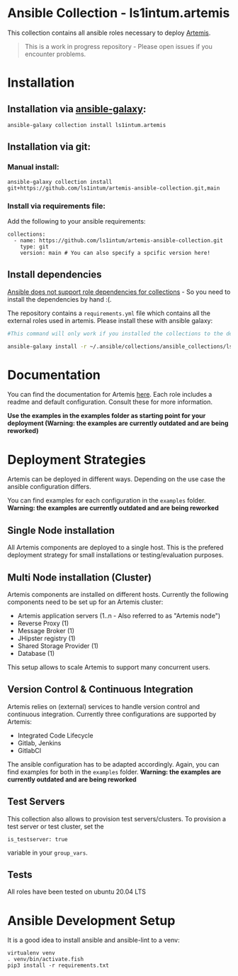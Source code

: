 # Ansible Collection - ls1intum.artemis

This collection contains all ansible roles necessary to deploy [Artemis](https://github.com/ls1intum/Artemis).

> This is a work in progress repository - Please open issues if you encounter problems.

# Installation
## Installation via [ansible-galaxy](https://galaxy.ansible.com/ls1intum/artemis):

```
ansible-galaxy collection install ls1intum.artemis
```

## Installation via git:

### Manual install:

```
ansible-galaxy collection install git+https://github.com/ls1intum/artemis-ansible-collection.git,main
```

### Install via requirements file:

Add the following to your ansible requirements:
```
collections:
  - name: https://github.com/ls1intum/artemis-ansible-collection.git
    type: git
    version: main # You can also specify a spcific version here!
```

## Install dependencies

[Ansible does not support role dependencies for collections](https://github.com/ansible/ansible/issues/76030) - So you need to install the dependencies by hand :(.

The repository contains a `requirements.yml` file which contains all the external roles used in artemis. Please install these with ansible galaxy:

```bash
#This command will only work if you installed the collections to the default location!

ansible-galaxy install -r ~/.ansible/collections/ansible_collections/ls1intum/artemis/requirements.yml
```

# Documentation

You can find the documentation for Artemis [here](https://docs.artemis.cit.tum.de).
Each role includes a readme and default configuration. Consult these for more information.

 **Use the examples in the examples folder as starting point for your deployment (Warning: the examples are currently outdated and are being reworked)**

# Deployment Strategies

Artemis can be deployed in different ways. Depending on the use case the ansible configuration differs.

You can find examples for each configuration in the `examples` folder. **Warning: the examples are currently outdated and are being reworked**

## Single Node installation
All Artemis components are deployed to a single host. This is the prefered deployment strategy for small installations or testing/evaluation purposes.

## Multi Node installation (Cluster)
Artemis components are installed on different hosts. Currently the following components need to be set up for an Artemis cluster:

- Artemis application servers (1..n - Also referred to as "Artemis node")
- Reverse Proxy (1)
- Message Broker (1)
- JHipster registry (1)
- Shared Storage Provider (1)
- Database (1)

This setup allows to scale Artemis to support many concurrent users.

## Version Control & Continuous Integration

Artemis relies on (external) services to handle version control and continuous integration. Currently three configurations are supported by Artemis:
- Integrated Code Lifecycle
- Gitlab, Jenkins
- GitlabCI

The ansible configuration has to be adapted accordingly. Again, you can find examples for both in the `examples` folder. **Warning: the examples are currently outdated and are being reworked**

## Test Servers

This collection also allows to provision test servers/clusters. To provision a test server or test cluster, set the

```
is_testserver: true
```
variable in your `group_vars`.

## Tests

All roles have been tested on ubuntu 20.04 LTS

# Ansible Development Setup 

It is a good idea to install ansible and ansible-lint to a venv: 

```
virtualenv venv
. venv/bin/activate.fish
pip3 install -r requirements.txt
```
